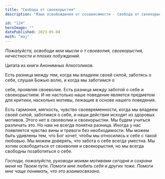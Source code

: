 ```yaml
---
title: "Свобода от своекорыстия"
description: "Язык освобождения от созависимости - Свобода от своекорыстия"

id: "124"
heroImage: ""
datePublished: 2023-05-04
moth: "maj"
---
```


_Пожалуйста,_ _освободи_ _мои_ _мысли_ _о_ _т_ _своеволия,_ _своекорыстия,_
_нечестности_ _и_ _плохих_ _побуждений._

Цитата из книги Анонимных Алкоголиков.

Есть разница между тем, когда мы владеем своей силой, заботясь о себе, слушая
Божью волю, и когда мы заботимся о

себе, проявляя своеволие. Есть разница между заботой о себе и своекорыстием. И
не настолько наше поведение является предметом для критики, насколько мотивы,
лежащие в основе нашего поведения.

Есть гармония, мягкость, чувство своевременности, когда мы владеем своей
силой, заботимся о себе, и наши действия исходят из здоровых мотивов. Этого
нет в своеволии и своекорыстии. Мы будем учиться различать это. Но нам не
всегда понятна разница. Иногда у нас появляется чувство вины и тревоги без
необходимости. Мы можем быть удивлены тем, что Бог хочет, чтобы мы относились
к себе с такой любовью. Мы можем доверять, что забота о себе всегда уместна.
Мы хотим освободиться от своеволия и своекорыстия, но мы всегда свободны
позаботиться о себе.

_Господи,_ _пожалуйста,_ _руководи_ _моими_ _мотивами_ _сегодня_ _и_ _сохрани_
_меня_ _на_ _Твоем_ _пути._ _Помоги_ _мне_ _любить_ _себя_ _и_ _других_
_тоже._ _Помоги_ _мне_ _чаще_ _понимать,_ _что_ _это_ _взаимосвязано._

